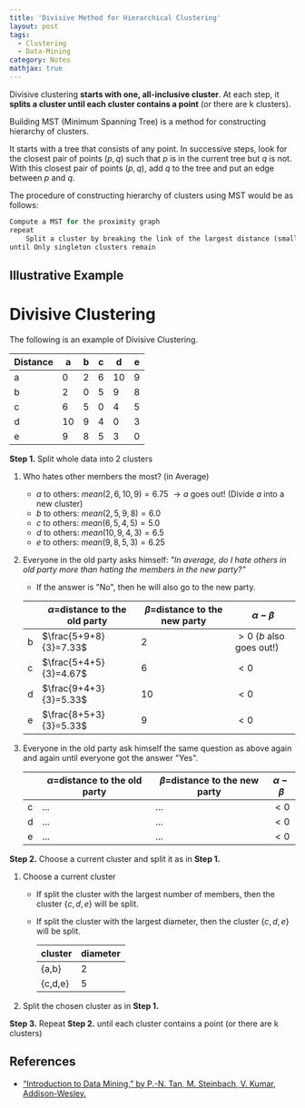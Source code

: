 ```yaml
---
title: 'Divisive Method for Hierarchical Clustering'
layout: post
tags:
  - Clustering
  - Data-Mining
category: Notes
mathjax: true
---
```


Divisive clustering **starts with one, all-inclusive cluster**.   At each step, it **splits a cluster until each cluster contains a point** (or there are k clusters).

<!--more-->


Building MST (Minimum Spanning Tree) is a method for constructing hierarchy of clusters.

It starts with a tree that consists of any point.   In successive steps, look for the closest pair of points $(p, q)$  such that $p$ is in the current tree but $q$ is not.   With this closest pair of points $(p, q)$, add $q$ to the tree and put an edge between $p$ and $q$.

The procedure of constructing hierarchy of clusters using MST would be as follows:

```python
Compute a MST for the proximity graph
repeat
    Split a cluster by breaking the link of the largest distance (smallest similarity).
until Only singleton clusters remain
```

## Illustrative Example

# Divisive Clustering

The following is an example of Divisive Clustering.

| Distance | a | b | c | d | e |
| - | - | - |- |- | - |
| a | 0 | 2|6|10|9|
|b|2|0|5|9|8|
|c|6|5|0|4|5|
|d|10 |9|4|0|3|
|e|9|8|5|3|0|


**Step 1.** Split whole data into 2 clusters

1. Who hates other members the most? (in Average)
    - $a$ to others: $mean(2,6,10,9)=6.75 ~ \rightarrow a$ goes out! (Divide $a$ into a new cluster)
    - $b$ to others: $mean(2,5,9,8)=6.0$
    - $c$ to others: $mean(6,5,4,5)=5.0$
    - $d$ to others: $mean(10,9,4,3)=6.5$
    - $e$ to others: $mean(9,8,5,3)=6.25$
2. Everyone in the old party asks himself: _"In average, do I hate others in old party more than hating the members in the new party?"_
    - If the answer is "No", then he will also go to the new party.

    |  | $\alpha=$distance to the old party | $\beta=$distance to the new party | $\alpha-\beta$ |
    | - | - | - | - |
    | b | $\frac{5+9+8}{3}=7.33$ | 2 | $>0$ ($b$ also goes out!) |
    | c | $\frac{5+4+5}{3}=4.67$ | 6 | $<0$ |
    | d | $\frac{9+4+3}{3}=5.33$ | 10 | $<0$ |
    | e | $\frac{8+5+3}{3}=5.33$ | 9 | $<0$ |

3. Everyone in the old party ask himself the same question as above again and again until everyone got the answer "Yes". 

    |  | $\alpha=$distance to the old party | $\beta=$distance to the new party | $\alpha-\beta$ |
    | - | - | - | - |
    | c | ... | ... | $<0$ |
    | d | ... | ... | $<0$ |
    | e | ... | ... | $<0$ |
    
**Step 2.** Choose a current cluster and split it as in **Step 1.**

1. Choose a current cluster
    - If split the cluster with the largest number of members, then the cluster $\{c,d,e\}$ will be split.
    - If split the cluster with the largest diameter, then the cluster $\{c,d,e\}$ will be split.
    
        | cluster | diameter |
        | - | - |
        | {a,b} | 2 |
        | {c,d,e} | 5 |

2. Split the chosen cluster as in **Step 1.**

**Step 3.** Repeat **Step 2.** until each cluster contains a point (or there are k clusters)


## References
- [“Introduction to Data Mining,” by P.-N. Tan, M. Steinbach, V. Kumar, Addison-Wesley.](http://www-users.cs.umn.edu/~kumar/dmbook/index.php)